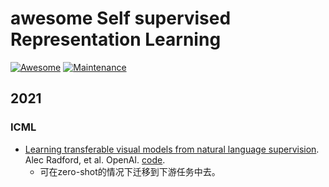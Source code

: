 # awesome Self supervised Representation Learning
[![Awesome](https://cdn.rawgit.com/sindresorhus/awesome/d7305f38d29fed78fa85652e3a63e154dd8e8829/media/badge.svg)](https://github.com/sindresorhus/awesome)
[![Maintenance](https://img.shields.io/badge/Maintained%3F-YES-green.svg)](https://github.com/iCGY96/awesome_OpenSetRecognition_list/graphs/commit-activity)


## 2021
### ICML
+ [Learning transferable visual models from natural language supervision](https://arxiv.org/pdf/2103.00020.pdf). Alec Radford, et al. OpenAI. [code](https://github.com/openai/CLIP).
    + 可在zero-shot的情况下迁移到下游任务中去。
